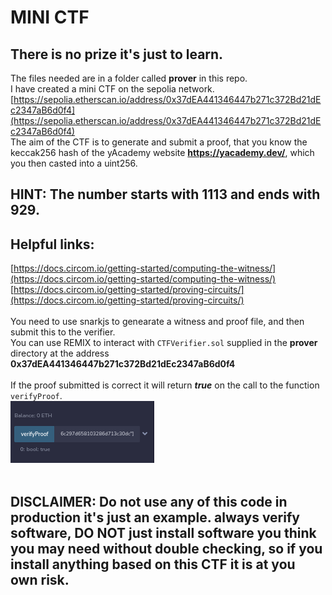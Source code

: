 # MINI CTF
## There is no prize it's just to learn.
The files needed are in a folder called **prover** in this repo.<br>
I have created a mini CTF on the sepolia network.<br>
[https://sepolia.etherscan.io/address/0x37dEA441346447b271c372Bd21dEc2347aB6d0f4](https://sepolia.etherscan.io/address/0x37dEA441346447b271c372Bd21dEc2347aB6d0f4)<br>
The aim of the CTF is to generate and submit a proof, that you know the keccak256 hash of the yAcademy website **https://yacademy.dev/**, which you then casted into a uint256.<br>
## HINT: The number starts with 1113 and ends with 929.
## Helpful links:
[https://docs.circom.io/getting-started/computing-the-witness/](https://docs.circom.io/getting-started/computing-the-witness/)<br>
[https://docs.circom.io/getting-started/proving-circuits/](https://docs.circom.io/getting-started/proving-circuits/)<br><br>
You need to use snarkjs to genearate a witness and proof file, and then submit this to the verifier.<br>
You can use REMIX to interact with `CTFVerifier.sol` supplied in the **prover** directory at the address **0x37dEA441346447b271c372Bd21dEc2347aB6d0f4**<br><br>
If the proof submitted is correct it will return ***true*** on the call to the function `verifyProof`.<br>
![It Worked](itworked.png)<br><br>
## DISCLAIMER: Do not use any of this code in production it's just an example. always verify software, DO NOT just install software you think you may need without double checking, so if you install anything based on this CTF it is at you own risk.
